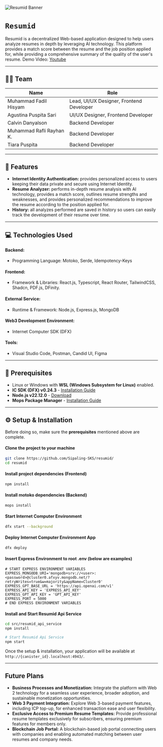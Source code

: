 ![Resumid Banner](https://i.imgur.com/QY2W9Jn.png)

# `Resumid`

Resumid is a decentralized Web-based application designed to help users analyze resumes in depth by leveraging AI technology. This platform provides a match score between the resume and the job position applied for, while providing a comprehensive summary of the quality of the user's resume. 
Demo Video: [Youtube](https://youtu.be/HEiYWsDFzQ8)

---

## 🧑‍💻 Team

| **Name** | **Role** |
|---|---|
| Muhammad Fadil Hisyam | Lead, UI/UX Designer, Frontend Developer |
| Agustina Puspita Sari | UI/UX Designer, Frontend Developer |
| Calvin Danyalson | Backend Developer |
| Muhammad Rafli Rayhan K. | Backend Developer |
| Tiara Puspita | Backend Developer |

---

## 🚀 Features

- **Internet Identity Authentication:** provides personalized access to users keeping their data private and secure using Internet Identity.
- **Resume Analyzer:** performs in-depth resume analysis with AI technology, provides a match score, outlines resume strengths and weaknesses, and provides personalized recommendations to improve the resume according to the position applied for.
- **History:** all analyzes performed are saved in history so users can easily track the development of their resume over time.

---

## 💻 Technologies Used

#### Backend:
- Programming Language: Motoko, Serde, Idempotency-Keys
#### Frontend:
- Framework & Libraries: React.js, Typescript, React Router, TailwindCSS, Shadcn, PDF.js, DFinity.
#### External Service:
- Runtime & Framework: Node.js, Express.js, MongoDB
#### Web3 Development Environment: 
- Internet Computer SDK (DFX)
#### Tools:
- Visual Studio Code, Postman, Candid UI, Figma

---

## 🔧 Prerequisites

- Linux or Windows with **WSL (Windows Subsystem for Linux)** enabled.
- **IC SDK (DFX) v0.24.3** - [Installation Guide](https://internetcomputer.org/docs/current/developer-docs/getting-started/install)
- **Node.js v22.12.0** - [Download](https://nodejs.org/)
- **Mops Package Manager** - [Installation Guide](https://docs.mops.one/quick-start)

---

## ⚙️ Setup & Installation

Before doing so, make sure the **prerequisites** mentioned above are complete.

#### Clone the project to your machine
```bash
git clone https://github.com/Sipaling-SKS/resumid/
cd resumid
```

#### Install project dependencies (Frontend)
```bash
npm install
```

#### Install motoko dependencies (Backend)
```bash
mops install
```

#### Start Internet Computer Environment
```bash
dfx start --background
```

#### Deploy Internet Computer Environment App
```bash
dfx deploy
```

#### Insert Express Environment to root .env (below are examples)
```env
# START EXPRESS ENVIRONMENT VARIABLES
EXPRESS_MONGODB_URI='mongodb+srv://<user>:<password>@cluster0.afxyv.mongodb.net/?retryWrites=true&w=majority&appName=Cluster0'
EXPRESS_GPT_BASE_URL = 'https://api.openai.com/v1'
EXPRESS_API_KEY = 'EXPRESS_API_KEY'
EXPRESS_GPT_API_KEY = 'GPT_API_KEY'
EXPRESS_PORT = 5000
# END EXPRESS ENVIRONMENT VARIABLES
```

#### Install and Start Resumid Api Service
```bash
cd src/resumid_api_service
npm install

# Start Resumid Api Service
npm start
```

Once the setup & installation, your application will be available at `http://{canister_id}.localhost:4943/`.

---

## Future Plans
- **Business Processes and Monetization:** Integrate the platform with Web 2 technology for a seamless user experience, broader adoption, and sustainable monetization opportunities.
- **Web 3 Payment Integration:** Explore Web 3-based payment features, including ICP top-up, for enhanced transaction ease and user flexibility.
- **Exclusive Access to Premium Resume Templates:** Provide professional resume templates exclusively for subscribers, ensuring premium features for members only.
- **Blockchain Job Portal:** A blockchain-based job portal connecting users with companies and enabling automated matching between user resumes and company needs.
